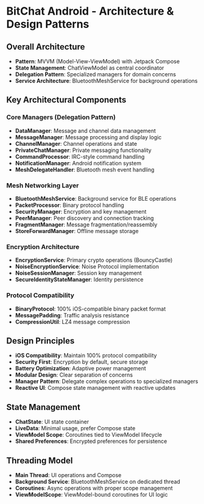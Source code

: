 # BitChat Android - Architecture & Design Patterns

## Overall Architecture
- **Pattern**: MVVM (Model-View-ViewModel) with Jetpack Compose
- **State Management**: ChatViewModel as central coordinator
- **Delegation Pattern**: Specialized managers for domain concerns
- **Service Architecture**: BluetoothMeshService for background operations

## Key Architectural Components

### Core Managers (Delegation Pattern)
- **DataManager**: Message and channel data management
- **MessageManager**: Message processing and display logic
- **ChannelManager**: Channel operations and state
- **PrivateChatManager**: Private messaging functionality
- **CommandProcessor**: IRC-style command handling
- **NotificationManager**: Android notification system
- **MeshDelegateHandler**: Bluetooth mesh event handling

### Mesh Networking Layer
- **BluetoothMeshService**: Background service for BLE operations
- **PacketProcessor**: Binary protocol handling
- **SecurityManager**: Encryption and key management
- **PeerManager**: Peer discovery and connection tracking
- **FragmentManager**: Message fragmentation/reassembly
- **StoreForwardManager**: Offline message storage

### Encryption Architecture
- **EncryptionService**: Primary crypto operations (BouncyCastle)
- **NoiseEncryptionService**: Noise Protocol implementation
- **NoiseSessionManager**: Session key management
- **SecureIdentityStateManager**: Identity persistence

### Protocol Compatibility
- **BinaryProtocol**: 100% iOS-compatible binary packet format
- **MessagePadding**: Traffic analysis resistance
- **CompressionUtil**: LZ4 message compression

## Design Principles
- **iOS Compatibility**: Maintain 100% protocol compatibility
- **Security First**: Encryption by default, secure storage
- **Battery Optimization**: Adaptive power management
- **Modular Design**: Clear separation of concerns
- **Manager Pattern**: Delegate complex operations to specialized managers
- **Reactive UI**: Compose state management with reactive updates

## State Management
- **ChatState**: UI state container
- **LiveData**: Minimal usage, prefer Compose state
- **ViewModel Scope**: Coroutines tied to ViewModel lifecycle
- **Shared Preferences**: Encrypted preferences for persistence

## Threading Model
- **Main Thread**: UI operations and Compose
- **Background Service**: BluetoothMeshService on dedicated thread
- **Coroutines**: Async operations with proper scope management
- **ViewModelScope**: ViewModel-bound coroutines for UI logic